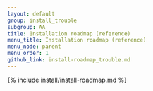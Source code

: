 ```yaml
---
layout: default
group: install_trouble
subgroup: AA
title: Installation roadmap (reference)
menu_title: Installation roadmap (reference)
menu_node: parent
menu_order: 1
github_link: install-roadmap_trouble.md
---
```


{% include install/install-roadmap.md %}